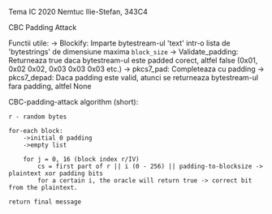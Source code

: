 Tema IC 2020
Nemtuc Ilie-Stefan, 343C4

CBC Padding Attack

Functii utile:
-> Blockify: Imparte bytestream-ul 'text' intr-o lista de 'bytestrings' de dimensiune maxima `block_size`
-> Validate_padding: Returneaza true daca bytestream-ul este padded corect, altfel false (0x01, 0x02 0x02, 0x03 0x03 0x03 etc.)
-> pkcs7_pad: Completeaza cu padding
-> pkcs7_depad: Daca padding este valid, atunci se returneaza bytestream-ul fara padding, altfel None

CBC-padding-attack algorithm (short):

	r - random bytes

	for-each block:
		->initial 0 padding 
		->empty list
	
		for j = 0, 16 (block index r/IV)
			cs = first part of r || i (0 - 256) || padding-to-blocksize -> plaintext xor padding bits
			for a certain i, the oracle will return true -> correct bit from the plaintext.

	return final message
